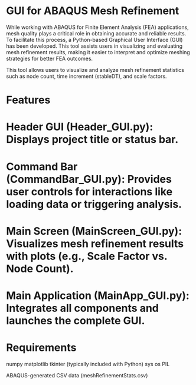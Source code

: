 # GUI for ABAQUS Mesh Refinement 
While working with ABAQUS for Finite Element Analysis (FEA) applications, mesh quality plays a critical role in obtaining accurate and reliable results. To facilitate this process, a Python-based Graphical User Interface (GUI) has been developed. This tool assists users in visualizing and evaluating mesh refinement results, making it easier to interpret and optimize meshing strategies for better FEA outcomes.


This tool allows users to visualize and analyze mesh refinement statistics such as node count, time increment (stableDT), and scale factors.
# Features
# Header GUI (Header_GUI.py): Displays project title or status bar.

# Command Bar (CommandBar_GUI.py): Provides user controls for interactions like loading data or triggering analysis.

# Main Screen (MainScreen_GUI.py): Visualizes mesh refinement results with plots (e.g., Scale Factor vs. Node Count).

# Main Application (MainApp_GUI.py): Integrates all components and launches the complete GUI.

# Requirements
numpy
matplotlib
tkinter (typically included with Python)
sys
os
PIL

ABAQUS-generated CSV data (meshRefinementStats.csv)
